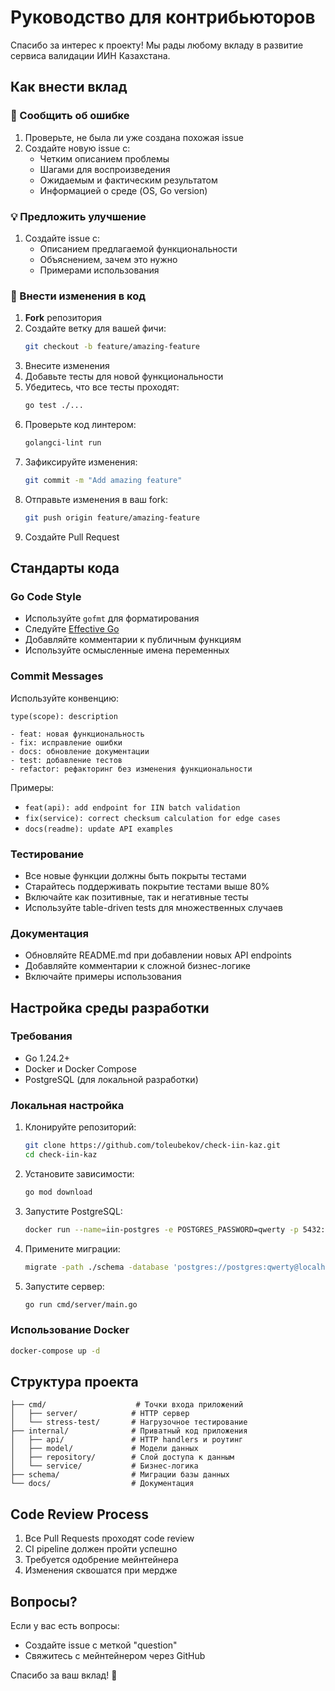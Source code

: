 # Руководство для контрибьюторов

Спасибо за интерес к проекту! Мы рады любому вкладу в развитие сервиса валидации ИИН Казахстана.

## Как внести вклад

### 🐛 Сообщить об ошибке

1. Проверьте, не была ли уже создана похожая issue
2. Создайте новую issue с:
   - Четким описанием проблемы
   - Шагами для воспроизведения
   - Ожидаемым и фактическим результатом
   - Информацией о среде (OS, Go version)

### 💡 Предложить улучшение

1. Создайте issue с:
   - Описанием предлагаемой функциональности
   - Объяснением, зачем это нужно
   - Примерами использования

### 🔧 Внести изменения в код

1. **Fork** репозитория
2. Создайте ветку для вашей фичи:
   ```bash
   git checkout -b feature/amazing-feature
   ```
3. Внесите изменения
4. Добавьте тесты для новой функциональности
5. Убедитесь, что все тесты проходят:
   ```bash
   go test ./...
   ```
6. Проверьте код линтером:
   ```bash
   golangci-lint run
   ```
7. Зафиксируйте изменения:
   ```bash
   git commit -m "Add amazing feature"
   ```
8. Отправьте изменения в ваш fork:
   ```bash
   git push origin feature/amazing-feature
   ```
9. Создайте Pull Request

## Стандарты кода

### Go Code Style

- Используйте `gofmt` для форматирования
- Следуйте [Effective Go](https://golang.org/doc/effective_go.html)
- Добавляйте комментарии к публичным функциям
- Используйте осмысленные имена переменных

### Commit Messages

Используйте конвенцию:
```
type(scope): description

- feat: новая функциональность
- fix: исправление ошибки
- docs: обновление документации
- test: добавление тестов
- refactor: рефакторинг без изменения функциональности
```

Примеры:
- `feat(api): add endpoint for IIN batch validation`
- `fix(service): correct checksum calculation for edge cases`
- `docs(readme): update API examples`

### Тестирование

- Все новые функции должны быть покрыты тестами
- Старайтесь поддерживать покрытие тестами выше 80%
- Включайте как позитивные, так и негативные тесты
- Используйте table-driven tests для множественных случаев

### Документация

- Обновляйте README.md при добавлении новых API endpoints
- Добавляйте комментарии к сложной бизнес-логике
- Включайте примеры использования

## Настройка среды разработки

### Требования

- Go 1.24.2+
- Docker и Docker Compose
- PostgreSQL (для локальной разработки)

### Локальная настройка

1. Клонируйте репозиторий:
   ```bash
   git clone https://github.com/toleubekov/check-iin-kaz.git
   cd check-iin-kaz
   ```

2. Установите зависимости:
   ```bash
   go mod download
   ```

3. Запустите PostgreSQL:
   ```bash
   docker run --name=iin-postgres -e POSTGRES_PASSWORD=qwerty -p 5432:5432 -d postgres:14-alpine
   ```

4. Примените миграции:
   ```bash
   migrate -path ./schema -database 'postgres://postgres:qwerty@localhost:5432/postgres?sslmode=disable' up
   ```

5. Запустите сервер:
   ```bash
   go run cmd/server/main.go
   ```

### Использование Docker

```bash
docker-compose up -d
```

## Структура проекта

```
├── cmd/                    # Точки входа приложений
│   ├── server/            # HTTP сервер
│   └── stress-test/       # Нагрузочное тестирование
├── internal/              # Приватный код приложения
│   ├── api/               # HTTP handlers и роутинг
│   ├── model/             # Модели данных
│   ├── repository/        # Слой доступа к данным
│   └── service/           # Бизнес-логика
├── schema/                # Миграции базы данных
└── docs/                  # Документация
```

## Code Review Process

1. Все Pull Requests проходят code review
2. CI pipeline должен пройти успешно
3. Требуется одобрение мейнтейнера
4. Изменения сквошатся при мердже

## Вопросы?

Если у вас есть вопросы:
- Создайте issue с меткой "question"
- Свяжитесь с мейнтейнером через GitHub

Спасибо за ваш вклад! 🚀
